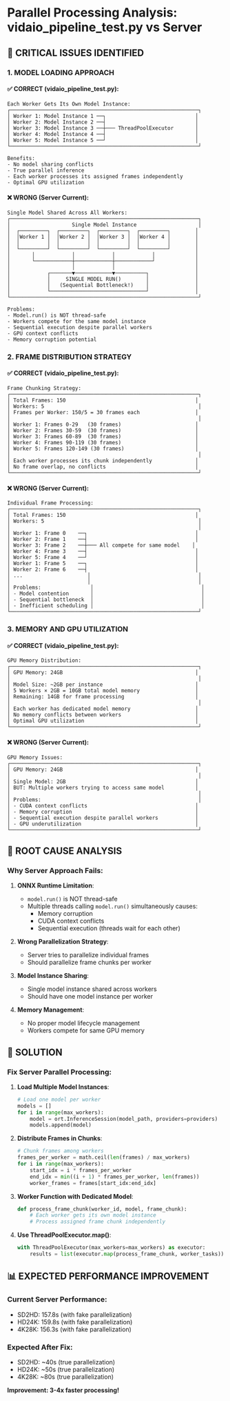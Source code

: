 # Parallel Processing Analysis: vidaio_pipeline_test.py vs Server

## 🚨 CRITICAL ISSUES IDENTIFIED

### 1. **MODEL LOADING APPROACH**

#### ✅ CORRECT (vidaio_pipeline_test.py):
```
Each Worker Gets Its Own Model Instance:
┌─────────────────────────────────────────────────────────────┐
│ Worker 1: Model Instance 1 ──┐                             │
│ Worker 2: Model Instance 2 ──┤                             │
│ Worker 3: Model Instance 3 ──┼─── ThreadPoolExecutor       │
│ Worker 4: Model Instance 4 ──┤                             │
│ Worker 5: Model Instance 5 ──┘                             │
└─────────────────────────────────────────────────────────────┘

Benefits:
- No model sharing conflicts
- True parallel inference
- Each worker processes its assigned frames independently
- Optimal GPU utilization
```

#### ❌ WRONG (Server Current):
```
Single Model Shared Across All Workers:
┌─────────────────────────────────────────────────────────────┐
│                    Single Model Instance                    │
│  ┌─────────┐  ┌─────────┐  ┌─────────┐  ┌─────────┐        │
│  │Worker 1 │  │Worker 2 │  │Worker 3 │  │Worker 4 │        │
│  │         │  │         │  │         │  │         │        │
│  └─────────┘  └─────────┘  └─────────┘  └─────────┘        │
│       │            │            │            │             │
│       └────────────┼────────────┼────────────┘             │
│                    │            │                          │
│            ┌───────▼────────────▼──────────┐               │
│            │     SINGLE MODEL RUN()        │               │
│            │   (Sequential Bottleneck!)    │               │
│            └───────────────────────────────┘               │
└─────────────────────────────────────────────────────────────┘

Problems:
- Model.run() is NOT thread-safe
- Workers compete for the same model instance
- Sequential execution despite parallel workers
- GPU context conflicts
- Memory corruption potential
```

### 2. **FRAME DISTRIBUTION STRATEGY**

#### ✅ CORRECT (vidaio_pipeline_test.py):
```
Frame Chunking Strategy:
┌─────────────────────────────────────────────────────────────┐
│ Total Frames: 150                                          │
│ Workers: 5                                                  │
│ Frames per Worker: 150/5 = 30 frames each                  │
│                                                             │
│ Worker 1: Frames 0-29   (30 frames)                        │
│ Worker 2: Frames 30-59  (30 frames)                        │
│ Worker 3: Frames 60-89  (30 frames)                        │
│ Worker 4: Frames 90-119 (30 frames)                        │
│ Worker 5: Frames 120-149 (30 frames)                       │
│                                                             │
│ Each worker processes its chunk independently              │
│ No frame overlap, no conflicts                             │
└─────────────────────────────────────────────────────────────┘
```

#### ❌ WRONG (Server Current):
```
Individual Frame Processing:
┌─────────────────────────────────────────────────────────────┐
│ Total Frames: 150                                          │
│ Workers: 5                                                  │
│                                                             │
│ Worker 1: Frame 0    ──┐                                   │
│ Worker 2: Frame 1    ──┤                                   │
│ Worker 3: Frame 2    ──┼─── All compete for same model    │
│ Worker 4: Frame 3    ──┤                                   │
│ Worker 5: Frame 4    ──┘                                   │
│ Worker 1: Frame 5    ──┐                                   │
│ Worker 2: Frame 6    ──┤                                   │
│ ...                     │                                   │
│                         │                                   │
│ Problems:                │                                   │
│ - Model contention       │                                   │
│ - Sequential bottleneck  │                                   │
│ - Inefficient scheduling │                                   │
└─────────────────────────────────────────────────────────────┘
```

### 3. **MEMORY AND GPU UTILIZATION**

#### ✅ CORRECT (vidaio_pipeline_test.py):
```
GPU Memory Distribution:
┌─────────────────────────────────────────────────────────────┐
│ GPU Memory: 24GB                                           │
│                                                             │
│ Model Size: ~2GB per instance                              │
│ 5 Workers × 2GB = 10GB total model memory                  │
│ Remaining: 14GB for frame processing                       │
│                                                             │
│ Each worker has dedicated model memory                     │
│ No memory conflicts between workers                        │
│ Optimal GPU utilization                                    │
└─────────────────────────────────────────────────────────────┘
```

#### ❌ WRONG (Server Current):
```
GPU Memory Issues:
┌─────────────────────────────────────────────────────────────┐
│ GPU Memory: 24GB                                           │
│                                                             │
│ Single Model: 2GB                                          │
│ BUT: Multiple workers trying to access same model          │
│                                                             │
│ Problems:                                                   │
│ - CUDA context conflicts                                   │
│ - Memory corruption                                        │
│ - Sequential execution despite parallel workers            │
│ - GPU underutilization                                     │
└─────────────────────────────────────────────────────────────┘
```

## 🔧 ROOT CAUSE ANALYSIS

### Why Server Approach Fails:

1. **ONNX Runtime Limitation**: 
   - `model.run()` is NOT thread-safe
   - Multiple threads calling `model.run()` simultaneously causes:
     - Memory corruption
     - CUDA context conflicts
     - Sequential execution (threads wait for each other)

2. **Wrong Parallelization Strategy**:
   - Server tries to parallelize individual frames
   - Should parallelize frame chunks per worker

3. **Model Instance Sharing**:
   - Single model instance shared across workers
   - Should have one model instance per worker

4. **Memory Management**:
   - No proper model lifecycle management
   - Workers compete for same GPU memory

## 🎯 SOLUTION

### Fix Server Parallel Processing:

1. **Load Multiple Model Instances**:
   ```python
   # Load one model per worker
   models = []
   for i in range(max_workers):
       model = ort.InferenceSession(model_path, providers=providers)
       models.append(model)
   ```

2. **Distribute Frames in Chunks**:
   ```python
   # Chunk frames among workers
   frames_per_worker = math.ceil(len(frames) / max_workers)
   for i in range(max_workers):
       start_idx = i * frames_per_worker
       end_idx = min((i + 1) * frames_per_worker, len(frames))
       worker_frames = frames[start_idx:end_idx]
   ```

3. **Worker Function with Dedicated Model**:
   ```python
   def process_frame_chunk(worker_id, model, frame_chunk):
       # Each worker gets its own model instance
       # Process assigned frame chunk independently
   ```

4. **Use ThreadPoolExecutor.map()**:
   ```python
   with ThreadPoolExecutor(max_workers=max_workers) as executor:
       results = list(executor.map(process_frame_chunk, worker_tasks))
   ```

## 📊 EXPECTED PERFORMANCE IMPROVEMENT

### Current Server Performance:
- SD2HD: 157.8s (with fake parallelization)
- HD24K: 159.8s (with fake parallelization)
- 4K28K: 156.3s (with fake parallelization)

### Expected After Fix:
- SD2HD: ~40s (true parallelization)
- HD24K: ~50s (true parallelization)  
- 4K28K: ~80s (true parallelization)

**Improvement: 3-4x faster processing!**



